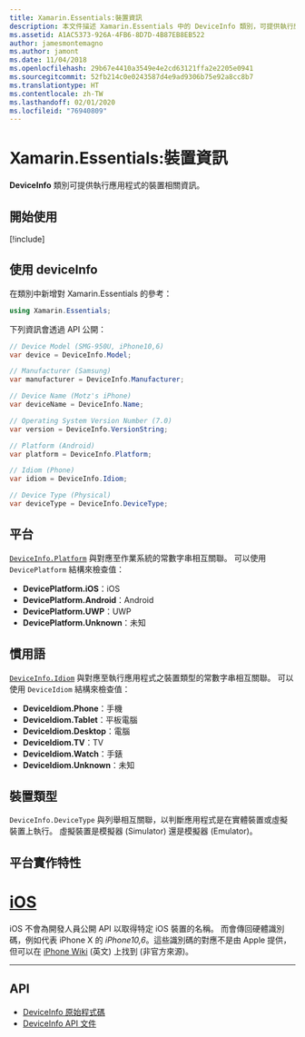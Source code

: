 ```yaml
---
title: Xamarin.Essentials:裝置資訊
description: 本文件描述 Xamarin.Essentials 中的 DeviceInfo 類別，可提供執行應用程式的裝置相關資訊。
ms.assetid: A1AC5373-926A-4FB6-8D7D-4B87EB8EB522
author: jamesmontemagno
ms.author: jamont
ms.date: 11/04/2018
ms.openlocfilehash: 29b67e4410a3549e4e2cd63121ffa2e2205e0941
ms.sourcegitcommit: 52fb214c0e0243587d4e9ad9306b75e92a8cc8b7
ms.translationtype: HT
ms.contentlocale: zh-TW
ms.lasthandoff: 02/01/2020
ms.locfileid: "76940809"
---
```

# <a name="xamarinessentials-device-information"></a>Xamarin.Essentials:裝置資訊

**DeviceInfo** 類別可提供執行應用程式的裝置相關資訊。

## <a name="get-started"></a>開始使用

[!include[](~/essentials/includes/get-started.md)]

## <a name="using-deviceinfo"></a>使用 deviceInfo

在類別中新增對 Xamarin.Essentials 的參考：

```csharp
using Xamarin.Essentials;
```

下列資訊會透過 API 公開：

```csharp
// Device Model (SMG-950U, iPhone10,6)
var device = DeviceInfo.Model;

// Manufacturer (Samsung)
var manufacturer = DeviceInfo.Manufacturer;

// Device Name (Motz's iPhone)
var deviceName = DeviceInfo.Name;

// Operating System Version Number (7.0)
var version = DeviceInfo.VersionString;

// Platform (Android)
var platform = DeviceInfo.Platform;

// Idiom (Phone)
var idiom = DeviceInfo.Idiom;

// Device Type (Physical)
var deviceType = DeviceInfo.DeviceType;
```

## <a name="platforms"></a>平台

[`DeviceInfo.Platform`](xref:Xamarin.Essentials.DeviceInfo.Platform) 與對應至作業系統的常數字串相互關聯。 可以使用 `DevicePlatform` 結構來檢查值：

- **DevicePlatform.iOS**：iOS
- **DevicePlatform.Android**：Android
- **DevicePlatform.UWP**：UWP
- **DevicePlatform.Unknown**：未知

## <a name="idioms"></a>慣用語

[`DeviceInfo.Idiom`](xref:Xamarin.Essentials.DeviceInfo.Idiom) 與對應至執行應用程式之裝置類型的常數字串相互關聯。 可以使用 `DeviceIdiom` 結構來檢查值：

- **DeviceIdiom.Phone**：手機
- **DeviceIdiom.Tablet**：平板電腦
- **DeviceIdiom.Desktop**：電腦
- **DeviceIdiom.TV**：TV
- **DeviceIdiom.Watch**：手錶
- **DeviceIdiom.Unknown**：未知

## <a name="device-type"></a>裝置類型

`DeviceInfo.DeviceType` 與列舉相互關聯，以判斷應用程式是在實體裝置或虛擬裝置上執行。 虛擬裝置是模擬器 (Simulator) 還是模擬器 (Emulator)。

## <a name="platform-implementation-specifics"></a>平台實作特性

# <a name="iostabios"></a>[iOS](#tab/ios)

iOS 不會為開發人員公開 API 以取得特定 iOS 裝置的名稱。 而會傳回硬體識別碼，例如代表 iPhone X 的 _iPhone10,6_。這些識別碼的對應不是由 Apple 提供，但可以在 [iPhone Wiki](https://www.theiphonewiki.com/wiki/Models) \(英文\) 上找到 (非官方來源)。

--------------

## <a name="api"></a>API

- [DeviceInfo 原始程式碼](https://github.com/xamarin/Essentials/tree/master/Xamarin.Essentials/DeviceInfo)
- [DeviceInfo API 文件](xref:Xamarin.Essentials.DeviceInfo)

